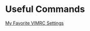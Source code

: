 
# Useful Commands 

[My Favorite VIMRC Settings](https://github.com/vulkanbets/Favorite-Vim-Settings)
